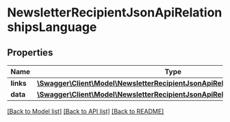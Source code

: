 # NewsletterRecipientJsonApiRelationshipsLanguage

## Properties
Name | Type | Description | Notes
------------ | ------------- | ------------- | -------------
**links** | [**\Swagger\Client\Model\NewsletterRecipientJsonApiRelationshipsLanguageLinks**](NewsletterRecipientJsonApiRelationshipsLanguageLinks.md) |  | [optional] 
**data** | [**\Swagger\Client\Model\NewsletterRecipientJsonApiRelationshipsLanguageData**](NewsletterRecipientJsonApiRelationshipsLanguageData.md) |  | [optional] 

[[Back to Model list]](../../README.md#documentation-for-models) [[Back to API list]](../../README.md#documentation-for-api-endpoints) [[Back to README]](../../README.md)

